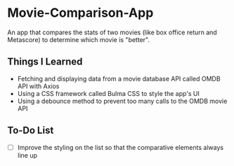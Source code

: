 # Movie-Comparison-App
An app that compares the stats of two movies (like box office return and Metascore) to determine which movie is "better".

## Things I Learned
* Fetching and displaying data from a movie database API called OMDB API with Axios
* Using a CSS framework called Bulma CSS to style the app's UI
* Using a debounce method to prevent too many calls to the OMDB movie API

## To-Do List
- [ ] Improve the styling on the list so that the comparative elements always line up

